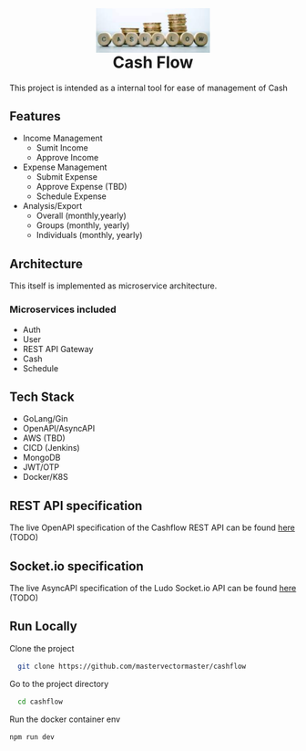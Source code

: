 <p align="center" style="margin-bottom: 0px !important;">
  <img width="200" src="logo.png" alt="Cashflow Logo" align="center">
</p>
<h1 align="center" style="margin-top: 0px;">Cash Flow</h1>

This project is intended as a internal tool for ease of management of Cash

## Features

- Income Management
  - Sumit Income
  - Approve Income
- Expense Management
  - Submit Expense
  - Approve Expense (TBD)
  - Schedule Expense
- Analysis/Export
  - Overall (monthly,yearly)
  - Groups (monthly, yearly)
  - Individuals (monthly, yearly)

## Architecture

This itself is implemented as microservice architecture.

### Microservices included

- Auth
- User
- REST API Gateway
- Cash
- Schedule

## Tech Stack

- GoLang/Gin
- OpenAPI/AsyncAPI
- AWS (TBD)
- CICD (Jenkins)
- MongoDB
- JWT/OTP
- Docker/K8S

## REST API specification

The live OpenAPI specification of the Cashflow REST API can be found [here](https://open-api-test.ludoempire.com/) (TODO)

## Socket.io specification

The live AsyncAPI specification of the Ludo Socket.io API can be found [here](https://async-api-test.ludoempire.com/) (TODO)

## Run Locally

Clone the project

```bash
  git clone https://github.com/mastervectormaster/cashflow
```

Go to the project directory

```bash
  cd cashflow
```

Run the docker container env

```bash
npm run dev
```
